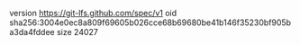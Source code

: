version https://git-lfs.github.com/spec/v1
oid sha256:3004e0ec8a809f69605b026cce68b69680be41b146f35230bf905ba3da4fddee
size 24027
